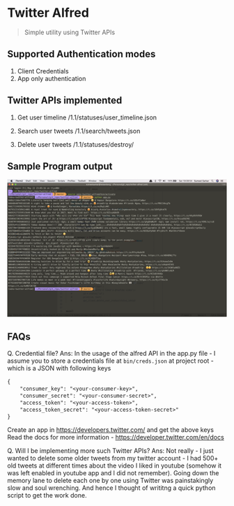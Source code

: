 # Twitter Alfred

> Simple utility using Twitter APIs

## Supported Authentication modes

1. Client Credentials
2. App only authentication

## Twitter APIs implemented

1. Get user timeline
    /1.1/statuses/user_timeline.json

2. Search user tweets
    /1.1/search/tweets.json

3. Delete user tweets
    /1.1/statuses/destroy/

## Sample Program output

![output screenshot](/resources/screenshots/sample_program_output.png)


## FAQs

Q. Credential file?
Ans: In the usage of the alfred API in the app.py file - I assume you to
store a credentials file at `bin/creds.json` at project root - which is a JSON
with following keys
```
{
    "consumer_key": "<your-consumer-key>",
    "consumer_secret": "<your-consumer-secret>",
    "access_token": "<your-access-token>",
    "access_token_secret": "<your-access-token-secret>"
}
```
Create an app in https://developers.twitter.com/ and get the above keys
Read the docs for more information - https://developer.twitter.com/en/docs


Q. Will I be implementing more such Twitter APIs?
Ans: Not really - I just wanted to delete some older tweets from my twitter
account - I had 500+ old tweets at different times about the video I liked in
youtube (somehow it was left enabled in youtube app and I did not remember).
Going down the memory lane to delete each one by one using Twitter was painstakingly
slow and soul wrenching. And hence I thought of writitng a quick python script
to get the work done.
